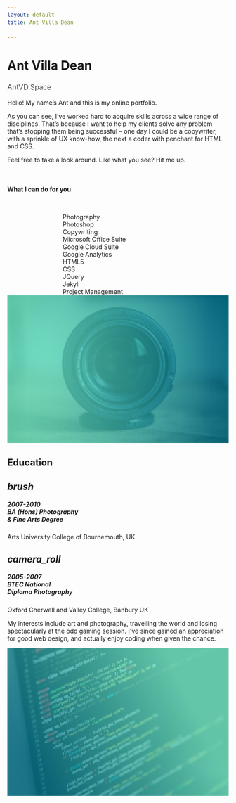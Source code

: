 ```yaml
---
layout: default
title: Ant Villa Dean

---
```

 <div id="index-banner" class="parallax-container valign-wrapper">
    <div class="section">
      <div class="container">
        <h1 class="header center">Ant Villa Dean</h1>
        <h3 class="center" style="font-weight:300;">AntVD.Space</h3>
        <div class="row center flow-text">
          <p>Hello! My name’s Ant and this is my online portfolio.</p>
          <p>As you can see, I’ve worked hard to acquire skills across a wide range of disciplines. That’s because I want to help my clients solve any problem that’s stopping them being successful – one day I could be a copywriter, with a sprinkle of UX know-how, the next a coder with penchant for HTML and CSS.</p>
          <p>Feel free to take a look around. Like what you see? Hit me up. </p>
        </div>
        <div class="row center">
          <h4 class="center">What I can do for you</h4>
        <div class="center" style="padding-right: 25%; padding-left: 25%; padding-top: 10px;">
                    <div class="chip white-text chitty">Photography</div>
                    <div class="chip white-text chitty">Photoshop</div>
                    <div class="chip white-text chitty">Copywriting</div>
                    <div class="chip white-text chitty">Microsoft Office Suite</div>
                    <div class="chip white-text chitty">Google Cloud Suite</div>
                    <div class="chip white-text chitty">Google Analytics</div>
                    <div class="chip white-text chitty">HTML5</div>
                    <div class="chip white-text chitty">CSS</div>
                    <div class="chip white-text chitty">JQuery</div>
                    <div class="chip white-text chitty">Jekyll</div>
                    <div class="chip white-text chitty">Project Management</div>
        </div>
        </div>
      </div>
    </div>
    <div class="parallax"><img src="/assets/images/StockLens.jpg" /></div>
  </div>



  <!--   Container Section   -->
  <div class="container">
    <div class="section">
      <!--   Icon Section   -->
      <div class="row">
        <div class="row center">
          <h2 class="header col s12 coolGradient">Education</h2>
        </div>
        <div class="col s12 m6">
          <div class="icon-block">
            <h2 class="center grey-text"><i class="material-icons">brush</i></h2>
            <h5 class="center grey-text text-darken-3">2007-2010<br>BA (Hons) Photography<br> & Fine Arts Degree</h5>
            <p class="center light">Arts University College of Bournemouth, UK</p>
          </div>
        </div>
        <div class="col s12 m6">
          <div class="icon-block">
            <h2 class="center grey-text"><i class="material-icons">camera_roll</i></h2>
            <h5 class="center grey-text text-darken-3">2005-2007<br>BTEC National<br>Diploma Photography</h5>
            <p class="center light">Oxford Cherwell and Valley College, Banbury UK</p>
          </div>
        </div>
      </div>
    </div>
  </div>



  <div class="parallax-container valign-wrapper">
    <div class="section">
      <div class="container">
        <div class="row center">
          <p class="header col s12 flow-text">My interests include art and photography, travelling the world and losing spectacularly at the odd gaming session. I've since gained an  appreciation for good web design, and actually enjoy coding when given the chance.</p>
        </div>
      </div>
    </div>
    <div class="parallax"><img src="/assets/images/screen.jpg">
    </div>
  </div>
